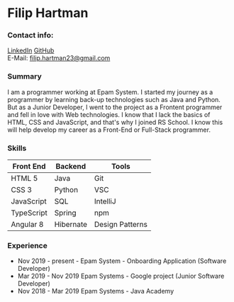 # Filip Hartman

### Contact info:

[LinkedIn](https://www.linkedin.com/in/filip-hartman/)
[GitHub](https://github.com/filipHartman)  
E-Mail: [filip.hartman23@gmail.com](mailto:filip.hartman23@gmail.com)

### Summary
I am a programmer working at Epam System. I started my journey as a programmer by learning back-up technologies such as Java and Python. But as a Junior Developer, I went to the project as a Frontent programmer and fell in love with Web technologies. I know that I lack the basics of HTML, CSS and JavaScript, and that's why I joined RS School. I know this will help develop my career as a Front-End or Full-Stack programmer.

### Skills
Front End|Backend|Tools
---------|-------|-----
HTML 5 | Java | Git
CSS 3 | Python | VSC
JavaScript | SQL | IntelliJ
TypeScript | Spring | npm
Angular 8 | Hibernate | Design Patterns

### Experience
* Nov 2019 - present - Epam System - Onboarding Application (Software Developer)
* Mar 2019 - Nov 2019 Epam Systems - Google project (Junior Software Developer)
* Nov 2018 - Mar 2019 Epam Systems - Java Academy
